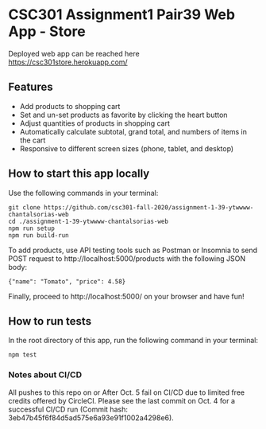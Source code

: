 # CSC301 Assignment1 Pair39 Web App - Store
Deployed web app can be reached here https://csc301store.herokuapp.com/
## Features
- Add products to shopping cart
- Set and un-set products as favorite by clicking the heart button
- Adjust quantities of products in shopping cart
- Automatically calculate subtotal, grand total, and numbers of items in the cart
- Responsive to different screen sizes (phone, tablet, and desktop)
## How to start this app locally
Use the following commands in your terminal:
```
git clone https://github.com/csc301-fall-2020/assignment-1-39-ytwwww-chantalsorias-web
cd ./assignment-1-39-ytwwww-chantalsorias-web
npm run setup
npm run build-run
```

To add products, use API testing tools such as Postman or Insomnia to send POST request to http://localhost:5000/products with the following JSON body:
```
{"name": "Tomato", "price": 4.58}
```

Finally, proceed to http://localhost:5000/ on your browser and have fun!

## How to run tests
In the root directory of this app, run the following command in your terminal:
```
npm test
```
### Notes about CI/CD
All pushes to this repo on or After Oct. 5 fail on CI/CD due to limited free credits offered by CircleCI.
Please see the last commit on Oct. 4 for a successful CI/CD run
(Commit hash: 3eb47b45f6f84d5ad575e6a93e91f1002a4298e6).
